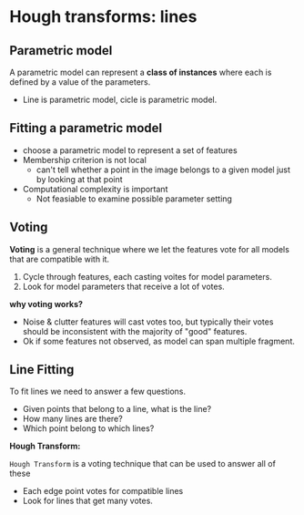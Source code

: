 # Hough transforms: lines

## Parametric model

A parametric model can represent a **class of instances** where each is defined by a value of the parameters.

* Line is parametric model, cicle is parametric model.

## Fitting a parametric model

* choose a parametric model to represent a set of features
* Membership criterion is not local
  * can't tell whether a point in the image belongs to a given model just by looking at that point
* Computational complexity is important
  * Not feasiable to examine possible parameter setting


## Voting
**Voting** is a general technique where we let the features vote for all models that are compatible with it.

1. Cycle through features, each casting voites for model parameters.
2. Look for model parameters that receive a lot of votes.

**why voting works?**

* Noise & clutter features will cast votes too, but typically their votes should be inconsistent with the majority of "good" features.
* Ok if some features not observed, as model can span multiple fragment.

## Line Fitting

To fit lines we need to answer a few questions.

* Given points that belong to a line, what is the line?
* How many lines are there?
* Which point belong to which lines?

**Hough Transform:**

`Hough Transform` is a voting technique that can be used to answer all of these

* Each edge point votes for compatible lines
* Look for lines that get many votes.
